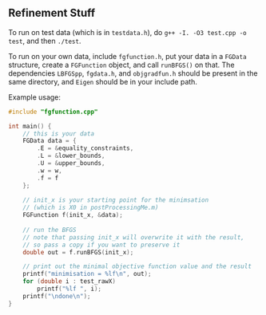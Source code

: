 ## Refinement Stuff

To run on test data (which is in `testdata.h`), do `g++ -I. -O3 test.cpp -o test`, and then `./test`.

To run on your own data, include `fgfunction.h`, put your data in a `FGData` structure,
create a `FGFunction` object, and call `runBFGS()` on that. The dependencies `LBFGSpp`, `fgdata.h`, and `objgradfun.h` 
should be present in the same directory, and `Eigen` should be in your include path.

Example usage:
```c++
#include "fgfunction.cpp"

int main() {
    // this is your data
    FGData data = {
        .E = &equality_constraints,
        .L = &lower_bounds,
        .U = &upper_bounds,
        .w = w,
        .f = f
    };
    
    // init_x is your starting point for the minimsation
    // (which is X0 in postProcessingMe.m)
    FGFunction f(init_x, &data);
    
    // run the BFGS
    // note that passing init_x will overwrite it with the result,
    // so pass a copy if you want to preserve it
    double out = f.runBFGS(init_x);

    // print out the minimal objective function value and the result
    printf("minimisation = %lf\n", out);
    for (double i : test_rawX)
        printf("%lf ", i);
    printf("\ndone\n");
}
```